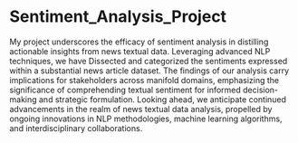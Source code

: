 # Sentiment_Analysis_Project

My project underscores the efficacy of sentiment analysis in distilling 
actionable insights from news textual data. Leveraging advanced NLP techniques, we have
Dissected and categorized the sentiments expressed within a substantial news article 
dataset. The findings of our analysis carry implications for stakeholders across manifold 
domains, emphasizing the significance of comprehending textual sentiment for informed 
decision-making and strategic formulation. Looking ahead, we anticipate continued 
advancements in the realm of news textual data analysis, propelled by ongoing innovations 
in NLP methodologies, machine learning algorithms, and interdisciplinary collaborations.
